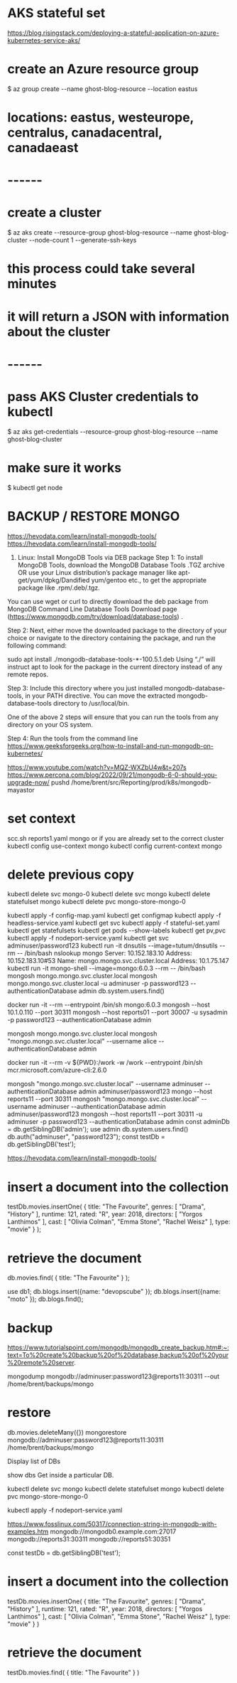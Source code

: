 # AKS stateful set
https://blog.risingstack.com/deploying-a-stateful-application-on-azure-kubernetes-service-aks/

# create an Azure resource group
 $ az group create --name ghost-blog-resource --location eastus
 # locations: eastus, westeurope, centralus, canadacentral, canadaeast
 # ------
 # create a cluster
 $ az aks create --resource-group ghost-blog-resource --name ghost-blog-cluster --node-count 1 --generate-ssh-keys
 # this process could take several minutes
 # it will return a JSON with information about the cluster
 # ------
 # pass AKS Cluster credentials to kubectl
 $ az aks get-credentials --resource-group ghost-blog-resource --name ghost-blog-cluster
 # make sure it works
 $ kubectl get node
 

# BACKUP / RESTORE MONGO
https://hevodata.com/learn/install-mongodb-tools/
https://hevodata.com/learn/install-mongodb-tools/

1) Linux: Install MongoDB Tools via DEB package
Step 1: To install MongoDB Tools, download the MongoDB Database Tools .TGZ archive OR use your  Linux distribution’s package manager like apt-get/yum/dpkg/Dandified yum/gentoo etc., to get the appropriate package like .rpm/.deb/.tgz. 

You can use wget or curl to directly download the deb package from MongoDB Command Line Database Tools Download page (https://www.mongodb.com/try/download/database-tools) . 

Step 2: Next, either move the downloaded package to the directory of your choice or navigate to the directory containing the package, and run the following command:

sudo apt install ./mongodb-database-tools-*-100.5.1.deb 
Using “./” will instruct apt to look for the package in the current directory instead of any remote repos. 

Step 3: Include this directory where you just installed mongodb-database-tools, in your PATH directive. You can move the extracted mongodb-database-tools directory to /usr/local/bin. 

One of the above 2 steps will ensure that you can run the tools from any directory on your OS system. 

Step 4: Run the tools from the command line 
https://www.geeksforgeeks.org/how-to-install-and-run-mongodb-on-kubernetes/


https://www.youtube.com/watch?v=MQZ-WXZbU4w&t=207s
https://www.percona.com/blog/2022/09/21/mongodb-6-0-should-you-upgrade-now/
pushd /home/brent/src/Reporting/prod/k8s/mongodb-mayastor

# set context
scc.sh reports1.yaml mongo
or if you are already set to the correct cluster
kubectl config use-context mongo
kubectl config current-context
mongo

# delete previous copy
kubectl delete svc mongo-0
kubectl delete svc mongo
kubectl delete statefulset mongo
kubectl delete pvc mongo-store-mongo-0

kubectl apply -f config-map.yaml
kubectl get configmap
kubectl apply -f headless-service.yaml
kubectl get svc
kubectl apply -f stateful-set.yaml
kubectl get statefulsets
kubectl get pods --show-labels
kubectl get pv,pvc
kubectl apply -f nodeport-service.yaml
kubectl get svc
adminuser/password123
kubectl run -it dnsutils --image=tutum/dnsutils --rm -- /bin/bash 
nslookup mongo
Server:		10.152.183.10
Address:	10.152.183.10#53
Name:	mongo.mongo.svc.cluster.local
Address: 10.1.75.147
kubectl run -it mongo-shell --image=mongo:6.0.3 --rm -- /bin/bash
mongosh mongo.mongo.svc.cluster.local
mongosh mongo.mongo.svc.cluster.local -u adminuser -p password123 --authenticationDatabase admin
db.system.users.find()

docker run -it --rm --entrypoint /bin/sh mongo:6.0.3
mongosh --host 10.1.0.110 --port 30311 
mongosh --host reports01 --port 30007 -u sysadmin -p password123 --authenticationDatabase admin

mongosh mongo.mongo.svc.cluster.local
mongosh "mongo.mongo.svc.cluster.local" --username alice --authenticationDatabase admin

docker run -it --rm -v ${PWD}:/work -w /work --entrypoint /bin/sh mcr.microsoft.com/azure-cli:2.6.0

mongosh "mongo.mongo.svc.cluster.local" --username adminuser --authenticationDatabase admin
adminuser/password123
mongo --host reports11 --port 30311 
mongosh "mongo.mongo.svc.cluster.local" --username adminuser --authenticationDatabase admin
adminuser/password123
mongosh --host reports11 --port 30311 -u adminuser -p password123 --authenticationDatabase admin
const adminDb = db.getSiblingDB('admin');
use admin
db.system.users.find()
db.auth("adminuser", "password123");
const testDb = db.getSiblingDB('test');

https://hevodata.com/learn/install-mongodb-tools/

# insert a document into the collection
testDb.movies.insertOne(
  {
    title: "The Favourite",
    genres: [ "Drama", "History" ],
    runtime: 121,
    rated: "R",
    year: 2018,
    directors: [ "Yorgos Lanthimos" ],
    cast: [ "Olivia Colman", "Emma Stone", "Rachel Weisz" ],
    type: "movie"
  }
);
# retrieve the document
db.movies.find( { title: "The Favourite" } );


use db1;
db.blogs.insert({name: "devopscube" });
db.blogs.insert({name: "moto" });
db.blogs.find();

# backup
https://www.tutorialspoint.com/mongodb/mongodb_create_backup.htm#:~:text=To%20create%20backup%20of%20database,backup%20of%20your%20remote%20server.

mongodump mongodb://adminuser:password123@reports11:30311 --out /home/brent/backups/mongo

# restore
db.movies.deleteMany({})
mongorestore mongodb://adminuser:password123@reports11:30311 /home/brent/backups/mongo

Display list of DBs

show dbs
Get inside a particular DB.


kubectl delete svc mongo
kubectl delete statefulset mongo
kubectl delete pvc mongo-store-mongo-0

kubectl apply -f nodeport-service.yaml

https://www.fosslinux.com/50317/connection-string-in-mongodb-with-examples.htm
mongodb://mongodb0.example.com:27017
mongodb://reports31:30311
mongodb://reports51:30351

const testDb = db.getSiblingDB('test');

# insert a document into the collection
testDb.movies.insertOne(
  {
    title: "The Favourite",
    genres: [ "Drama", "History" ],
    runtime: 121,
    rated: "R",
    year: 2018,
    directors: [ "Yorgos Lanthimos" ],
    cast: [ "Olivia Colman", "Emma Stone", "Rachel Weisz" ],
    type: "movie"
  }
)
# retrieve the document
testDb.movies.find( { title: "The Favourite" } )
